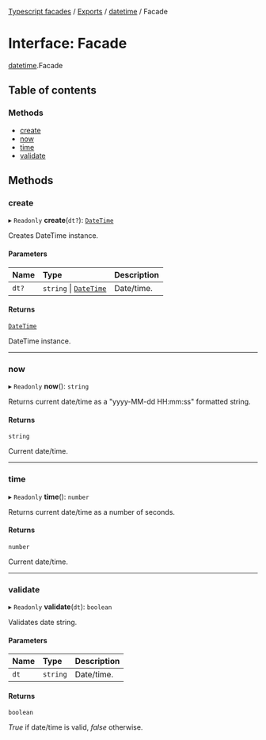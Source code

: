 [Typescript facades](../index.md) / [Exports](../modules.md) / [datetime](../modules/datetime.md) / Facade

# Interface: Facade

[datetime](../modules/datetime.md).Facade

## Table of contents

### Methods

- [create](datetime.Facade.md#create)
- [now](datetime.Facade.md#now)
- [time](datetime.Facade.md#time)
- [validate](datetime.Facade.md#validate)

## Methods

### create

▸ `Readonly` **create**(`dt?`): [`DateTime`](datetime.DateTime.md)

Creates DateTime instance.

#### Parameters

| Name | Type | Description |
| :------ | :------ | :------ |
| `dt?` | `string` \| [`DateTime`](datetime.DateTime.md) | Date/time. |

#### Returns

[`DateTime`](datetime.DateTime.md)

DateTime instance.

___

### now

▸ `Readonly` **now**(): `string`

Returns current date/time as a "yyyy-MM-dd HH:mm:ss" formatted string.

#### Returns

`string`

Current date/time.

___

### time

▸ `Readonly` **time**(): `number`

Returns current date/time as a number of seconds.

#### Returns

`number`

Current date/time.

___

### validate

▸ `Readonly` **validate**(`dt`): `boolean`

Validates date string.

#### Parameters

| Name | Type | Description |
| :------ | :------ | :------ |
| `dt` | `string` | Date/time. |

#### Returns

`boolean`

_True_ if date/time is valid, _false_ otherwise.
